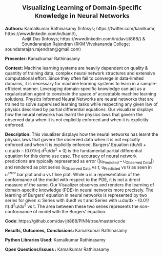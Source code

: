 <p align='center' style = "font-size: 20px; font-family: 'Open Sans', verdana, arial, sans-serif;"> <b>Visualizing Learning of Domain-Specific Knowledge in Neural Networks</b></p>
<p> <b> Authors: </b> Kamalkumar Rathinasamy (Infosys; https://twitter.com/kamlkumr, https://www.linkedin.com/in/kaml/), <br> &nbsp; &nbsp; &nbsp; &nbsp; &nbsp; &nbsp; &nbsp; Avijit Das (Infosys; https://www.linkedin.com/in/davijit868/) & <br> &nbsp; &nbsp; &nbsp; &nbsp; &nbsp; &nbsp; &nbsp; Soundararajan Rajendran (RKM Vivekananda College; soundararajan.rajendran@gmail.com)</p>
<p> <b> Presenter: </b> Kamalkumar Rathinasamy </p>
<p> <b> Context: </b> Machine learning systems are heavily dependent on quality & quantity of training data, complex neural network structures and extensive computational effort. Since they often fail to converge in data-limited domains, it is necessary for machine learning systems to learn in a sample-efficient manner. Leveraging domain-specific knowledge can act as a regularization agent to constrain the space of acceptable machine learning solutions. Physics Informed Neural Networks are neural networks that are trained to solve supervised learning tasks while respecting any given law of physics described by partial differential equations. Our visualizer displays how the neural networks has learnt the physics laws that govern the observed data when it is not explicitly enforced and when it is explicitly enforced.</p>
<p> <b> Description: </b> This visualizer displays how the neural networks has learnt the physics laws that govern the observed data when it is not explicitly enforced and when it is explicitly enforced. Burgers’ Equation (du/dt + u.du/dx – (0.01/π).d<sup>2</sup>u/dx<sup>2</sup> = 0) is the fundamental partial differential equation for this demo use case. The accuracy of neural network predictions are typically represented as error (|u<sub>Predicted</sub> – u<sub>Observed Data</sub>|) and rendered as plot series (u<sub>Observed Data</sub> vs t, u<sub>Predicted</sub> vs t) as seen in u<sup>error</sup> bar plot and u vs t line plot. While u is a representation of the conformance of the model with respect to the PDE, it is not a direct measure of the same. Our Visualizer observes and renders the learning of domain-specific knowledge (PDE) in neural networks more precisely. The learning of Burgers’ equation in neural networks is represented by two series for given x: Series with du/dt vs t and Series with u.du/dx - (0.01/π).d<sup>2</sup>u/dx<sup>2</sup> vs t. The area between these two series represents the non-conformance of model with the Burgers’ equation.</p>
<p> <b> Code: </b> https://github.com/davijit868/PINN/tree/master/code </p>
<p> <b> Results, Outcomes, Conclusions: </b> Kamalkumar Rathinasamy </p>
<p> <b> Python Libraries Used: </b> Kamalkumar Rathinasamy </p>
<p> <b> Open Questions/Issues : </b> Kamalkumar Rathinasamy </p>
